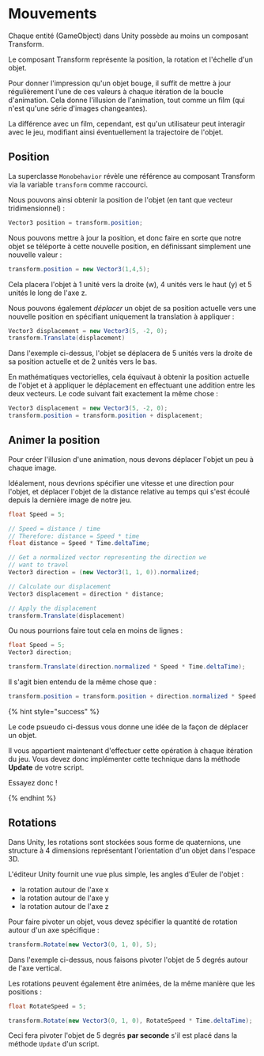 # Mouvements

Chaque entité (GameObject) dans Unity possède au moins un composant Transform. 

Le composant Transform représente la position, la rotation et l'échelle d'un objet. 

Pour donner l'impression qu'un objet bouge, il suffit de mettre à jour régulièrement l'une de ces valeurs à chaque itération de la boucle d'animation. Cela donne l'illusion de l'animation, tout comme un film (qui n'est qu'une série d'images changeantes).

La différence avec un film, cependant, est qu'un utilisateur peut interagir avec le jeu, modifiant ainsi éventuellement la trajectoire de l'objet.

## Position

La superclasse `Monobehavior` révèle une référence au composant Transform via la variable `transform` comme raccourci.

Nous pouvons ainsi obtenir la position de l'objet (en tant que vecteur tridimensionnel) : 

```c#
Vector3 position = transform.position;
```

Nous pouvons mettre à jour la position, et donc faire en sorte que notre objet se téléporte à cette nouvelle position, en définissant simplement une nouvelle valeur :

```c#
transform.position = new Vector3(1,4,5);
```

Cela placera l'objet à 1 unité vers la droite (w), 4 unités vers le haut (y) et 5 unités le long de l'axe z.

Nous pouvons également *déplacer* un objet de sa position actuelle vers une nouvelle position en spécifiant uniquement la translation à appliquer :


```c#
Vector3 displacement = new Vector3(5, -2, 0);
transform.Translate(displacement)
```

Dans l'exemple ci-dessus, l'objet se déplacera de 5 unités vers la droite de sa position actuelle et de 2 unités vers le bas.

En mathématiques vectorielles, cela équivaut à obtenir la position actuelle de l'objet et à appliquer le déplacement en effectuant une addition entre les deux vecteurs. Le code suivant fait exactement la même chose :


```c#
Vector3 displacement = new Vector3(5, -2, 0);
transform.position = transform.position + displacement;
```

## Animer la position

Pour créer l'illusion d'une animation, nous devons déplacer l'objet un peu à chaque image.

Idéalement, nous devrions spécifier une vitesse et une direction pour l'objet, et déplacer l'objet de la distance relative au temps qui s'est écoulé depuis la dernière image de notre jeu.


```c#
float Speed = 5;

// Speed = distance / time
// Therefore: distance = Speed * time
float distance = Speed * Time.deltaTime;

// Get a normalized vector representing the direction we
// want to travel
Vector3 direction = (new Vector3(1, 1, 0)).normalized;

// Calculate our displacement 
Vector3 displacement = direction * distance;

// Apply the displacement
transform.Translate(displacement)
```

Ou nous pourrions faire tout cela en moins de lignes :

```c#
float Speed = 5;
Vector3 direction;

transform.Translate(direction.normalized * Speed * Time.deltaTime);
```

Il s'agit bien entendu de la même chose que :


```c#
transform.position = transform.position + direction.normalized * Speed * Time.deltaTime;
```

{% hint style="success" %}

Le code psueudo ci-dessus vous donne une idée de la façon de déplacer un objet.

Il vous appartient maintenant d'effectuer cette opération à chaque itération du jeu. Vous devez donc implémenter cette technique dans la méthode **Update** de votre script.

Essayez donc !

{% endhint %}

## Rotations

Dans Unity, les rotations sont stockées sous forme de quaternions, une structure à 4 dimensions représentant l'orientation d'un objet dans l'espace 3D.

L'éditeur Unity fournit une vue plus simple, les angles d'Euler de l'objet : 
- la rotation autour de l'axe x
- la rotation autour de l'axe y
- la rotation autour de l'axe z


Pour faire pivoter un objet, vous devez spécifier la quantité de rotation autour d'un axe spécifique :


```c#
transform.Rotate(new Vector3(0, 1, 0), 5);
```

Dans l'exemple ci-dessus, nous faisons pivoter l'objet de 5 degrés autour de l'axe vertical.

Les rotations peuvent également être animées, de la même manière que les positions : 


```c#
float RotateSpeed = 5;

transform.Rotate(new Vector3(0, 1, 0), RotateSpeed * Time.deltaTime);
```

Ceci fera pivoter l'objet de 5 degrés **par seconde** s'il est placé dans la méthode `Update` d'un script.

